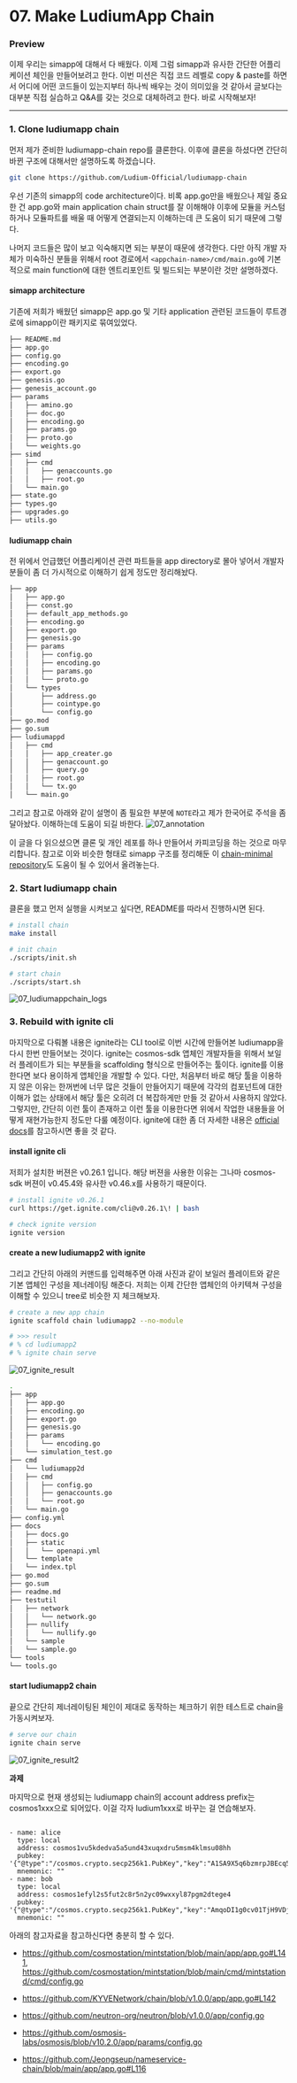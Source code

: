 # 07. Make LudiumApp Chain

### Preview

<!-- TODO : preview 멘트 적을 것 -->

이제 우리는 simapp에 대해서 다 배웠다. 이제 그럼 simapp과 유사한 간단한 어플리케이션 체인을 만들어보려고 한다. 이번 미션은 직접 코드 레벨로 copy & paste를 하면서 어디에 어떤 코드들이 있는지부터 하나씩 배우는 것이 의미있을 것 같아서 글보다는 대부분 직접 실습하고 Q&A를 갖는 것으로 대체하려고 한다. 바로 시작해보자!

---

<!-- TODO: go mod init부터 해야하나? -->

### 1. Clone ludiumapp chain

먼저 제가 준비한 ludiumapp-chain repo를 클론한다. 이후에 클론을 하셨다면 간단히 바뀐 구조에 대해서만 설명하도록 하겠습니다.

```bash
git clone https://github.com/Ludium-Official/ludiumapp-chain
```

우선 기존의 simapp의 code architecture이다. 비록 app.go만을 배웠으나 제일 중요한 건 app.go와 main application chain struct를 잘 이해해야 이후에 모듈을 커스텀하거나 모듈파트를 배울 때 어떻게 연결되는지 이해하는데 큰 도움이 되기 때문에 그렇다.

나머지 코드들은 많이 보고 익숙해지면 되는 부분이 때문에 생각한다. 다만 아직 개발 자체가 미숙하신 분들을 위해서 root 경로에서 `<appchain-name>/cmd/main.go`에 기본적으로 main function에 대한 엔트리포인트 및 빌드되는 부분이란 것만 설명하겠다.

#### simapp architecture

기존에 저희가 배웠던 simapp은 app.go 및 기타 application 관련된 코드들이 루트경로에 simapp이란 패키지로 묶여있었다.

```sh
├── README.md
├── app.go
├── config.go
├── encoding.go
├── export.go
├── genesis.go
├── genesis_account.go
├── params
│   ├── amino.go
│   ├── doc.go
│   ├── encoding.go
│   ├── params.go
│   ├── proto.go
│   └── weights.go
├── simd
│   ├── cmd
│   │   ├── genaccounts.go
│   │   ├── root.go
│   └── main.go
├── state.go
├── types.go
├── upgrades.go
├── utils.go
```

#### ludiumapp chain

전 위에서 언급했던 어플리케이션 관련 파트들을 app directory로 몰아 넣어서 개발자분들이 좀 더 가시적으로 이해하기 쉽게 정도만 정리해놨다.

```sh
├── app
│   ├── app.go
│   ├── const.go
│   ├── default_app_methods.go
│   ├── encoding.go
│   ├── export.go
│   ├── genesis.go
│   ├── params
│   │   ├── config.go
│   │   ├── encoding.go
│   │   ├── params.go
│   │   └── proto.go
│   └── types
│       ├── address.go
│       ├── cointype.go
│       └── config.go
├── go.mod
├── go.sum
├── ludiumappd
│   ├── cmd
│   │   ├── app_creater.go
│   │   ├── genaccount.go
│   │   ├── query.go
│   │   ├── root.go
│   │   └── tx.go
│   └── main.go
```

그리고 참고로 아래와 같이 설명이 좀 필요한 부분에 `NOTE`라고 제가 한국어로 주석을 좀 달아놨다. 이해하는데 도움이 되길 바한다.
![07_annotation](./assets/07_annotation.png)

이 글을 다 읽으셨으면 클론 및 개인 레포를 하나 만들어서 카피코딩을 하는 것으로 마무리합니다. 참고로 이와 비슷한 형태로 simapp 구조를 정리해둔 이 [chain-minimal repository](https://github.com/cosmosregistry/chain-minimal)도 도움이 될 수 있어서 올려놓는다.

### 2. Start ludiumapp chain

클론을 했고 먼저 실행을 시켜보고 싶다면, README를 따라서 진행하시면 된다.

```bash
# install chain
make install

# init chain
./scripts/init.sh

# start chain
./scripts/start.sh
```

![07_ludiumappchain_logs](./assets/07_ludiumappchain_logs.png)

<!-- https://github.com/cosmosregistry/chain-minimal -->

### 3. Rebuild with ignite cli

마지막으로 다뤄볼 내용은 ignite라는 CLI tool로 이번 시간에 만들어본 ludiumapp을 다시 한번 만들어보는 것이다. ignite는 cosmos-sdk 앱체인 개발자들을 위해서 보일러 플레이트가 되는 부분들을 scaffolding 형식으로 만들어주는 툴이다. ignite를 이용한다면 보다 용이하게 앱체인을 개발할 수 있다. 다만, 처음부터 바로 해당 툴을 이용하지 않은 이유는 한꺼번에 너무 많은 것들이 만들어지기 때문에 각각의 컴포넌트에 대한 이해가 없는 상태에서 해당 툴은 오히려 더 복잡하게만 만들 것 같아서 사용하지 않았다. 그렇지만, 간단히 이런 툴이 존재하고 이런 툴을 이용한다면 위에서 작업한 내용들을 어떻게 재현가능한지 정도만 다룰 예정이다. ignite에 대한 좀 더 자세한 내용은 [official docs](https://docs.ignite.com/)를 참고하시면 좋을 것 같다.

#### install ignite cli

저희가 설치한 버젼은 v0.26.1 입니다. 해당 버젼을 사용한 이유는 그나마 cosmos-sdk 버젼이 v0.45.4와 유사한 v0.46.x를 사용하기 때문이다.

```bash
# install ignite v0.26.1
curl https://get.ignite.com/cli@v0.26.1\! | bash

# check ignite version
ignite version
```

#### create a new ludiumapp2 with ignite

그리고 간단히 아래의 커맨드를 입력해주면 아래 사진과 같이 보일러 플레이트와 같은 기본 앱체인 구성을 제너레이팅 해준다. 저희는 이제 간단한 앱체인의 아키텍쳐 구성을 이해할 수 있으니 tree로 비슷한 지 체크해보자.

```bash
# create a new app chain
ignite scaffold chain ludiumapp2 --no-module

# >>> result
# % cd ludiumapp2
# % ignite chain serve
```

![07_ignite_result](./assets/07_ignite_result.png)

```sh
.
├── app
│   ├── app.go
│   ├── encoding.go
│   ├── export.go
│   ├── genesis.go
│   ├── params
│   │   └── encoding.go
│   └── simulation_test.go
├── cmd
│   └── ludiumapp2d
│   ├── cmd
│   │   ├── config.go
│   │   ├── genaccounts.go
│   │   └── root.go
│   └── main.go
├── config.yml
├── docs
│   ├── docs.go
│   ├── static
│   │   └── openapi.yml
│   └── template
│   └── index.tpl
├── go.mod
├── go.sum
├── readme.md
├── testutil
│   ├── network
│   │   └── network.go
│   ├── nullify
│   │   └── nullify.go
│   └── sample
│   └── sample.go
└── tools
└── tools.go

```

#### start ludiumapp2 chain

끝으로 간단히 제너레이팅된 체인이 제대로 동작하는 체크하기 위한 테스트로 chain을 가동시켜보자.

```bash
# serve our chain
ignite chain serve
```

![07_ignite_result2](./assets/07_ignite_result2.png)

**과제**

마지막으로 현재 생성되는 ludiumapp chain의 account address prefix는 cosmos1xxx으로 되어있다. 이걸 각자 ludium1xxx로 바꾸는 걸 연습해보자.

```

- name: alice
  type: local
  address: cosmos1vu5kdedva5a5und43xuqxdru5msm4klmsu08hh
  pubkey: '{"@type":"/cosmos.crypto.secp256k1.PubKey","key":"A1SA9X5q6bzmrpJBEcq5Gpl4vBtas/5L7729511/nEUi"}'
  mnemonic: ""
- name: bob
  type: local
  address: cosmos1efyl2s5fut2c8r5n2yc09wxxyl87pgm2dtege4
  pubkey: '{"@type":"/cosmos.crypto.secp256k1.PubKey","key":"AmqoDI1g0cv01TjH9VDjljfcY4GFhKPIJykH3esIU3G+"}'
  mnemonic: ""

```

아래의 참고자료을 참고하신다면 충분히 할 수 있다.

- https://github.com/cosmostation/mintstation/blob/main/app/app.go#L141, https://github.com/cosmostation/mintstation/blob/main/cmd/mintstationd/cmd/config.go

- https://github.com/KYVENetwork/chain/blob/v1.0.0/app/app.go#L142

- https://github.com/neutron-org/neutron/blob/v1.0.0/app/config.go

- https://github.com/osmosis-labs/osmosis/blob/v10.2.0/app/params/config.go

- https://github.com/Jeongseup/nameservice-chain/blob/main/app/app.go#L116
